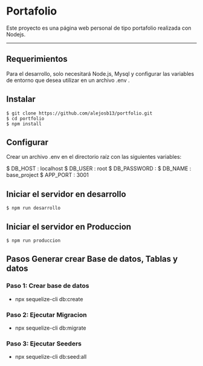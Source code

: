 # Portafolio

Este proyecto es una página web personal de tipo portafolio realizada con Nodejs.

---
## Requerimientos

Para el desarrollo, solo necesitará Node.js, Mysql y configurar las variables de entorno que desea utilizar en un archivo .env . 

## Instalar

    $ git clone https://github.com/alejosb13/portfolio.git
    $ cd portfolio
    $ npm install

## Configurar

Crear un archivo .env en el directorio raíz con las siguientes variables:

$ DB_HOST     : localhost
$ DB_USER     : root
$ DB_PASSWORD : 
$ DB_NAME     : base_project
$ APP_PORT    : 3001

## Iniciar el servidor en desarrollo
    $ npm run desarrollo


## Iniciar el servidor en Produccion

    $ npm run produccion
## Pasos Generar crear Base de datos, Tablas y datos 

### Paso 1: Crear base de datos
- npx sequelize-cli db:create

### Paso 2: Ejecutar Migracion
- npx sequelize-cli db:migrate

### Paso 3: Ejecutar Seeders
- npx sequelize-cli db:seed:all

